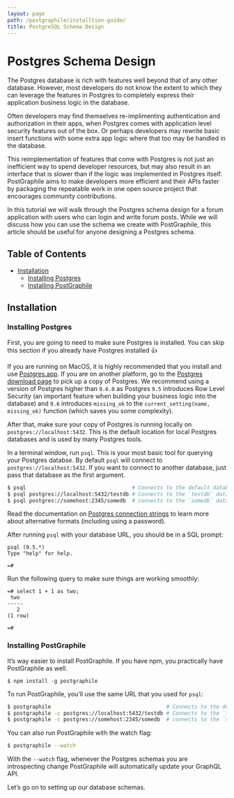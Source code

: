 ```yaml
---
layout: page
path: /postgraphile/installtion-guide/
title: PostgreSQL Schema Design
---
```


# Postgres Schema Design
The Postgres database is rich with features well beyond that of any other database. However, most developers do not know the extent to which they can leverage the features in Postgres to completely express their application business logic in the database.

Often developers may find themselves re-implimenting authentication and authorization in their apps, when Postgres comes with application level security features out of the box. Or perhaps developers may rewrite basic insert functions with some extra app logic where that too may be handled in the database.

This reimplementation of features that come with Postgres is not just an inefficient way to spend developer resources, but may also result in an interface that is slower than if the logic was implemented in Postgres itself. PostGraphile aims to make developers more efficient and their APIs faster by packaging the repeatable work in one open source project that encourages community contributions.

In this tutorial we will walk through the Postgres schema design for a forum application with users who can login and write forum posts. While we will discuss how you can use the schema we create with PostGraphile, this article should be useful for anyone designing a Postgres schema.

## Table of Contents
- [Installation](#installation)
  - [Installing Postgres](#installing-postgres)
  - [Installing PostGraphile](#installing-postgraphile)

## Installation
### Installing Postgres
First, you are going to need to make sure Postgres is installed. You can skip this section if you already have Postgres installed 👍

If you are running on MacOS, it is highly recommended that you install and use [Postgres.app](http://postgresapp.com/). If you are on another platform, go to the [Postgres download page](https://www.postgresql.org/download/) to pick up a copy of Postgres. We recommend using a version of Postgres higher than `9.6.0` as Postgres `9.5` introduces Row Level Security (an important feature when building your business logic into the database) and `9.6` introduces `missing_ok` to the `current_setting(name, missing_ok)` function (which saves you some complexity).

After that, make sure your copy of Postgres is running locally on `postgres://localhost:5432`. This is the default location for local Postgres databases and is used by many Postgres tools.

In a terminal window, run `psql`. This is your most basic tool for querying your Postgres databse. By default `psql` will connect to `postgres://localhost:5432`. If you want to connect to another database, just pass that database as the first argument.

```bash
$ psql                                  # Connects to the default database at `postgres://localhost:5432`
$ psql postgres://localhost:5432/testdb # Connects to the `testdb` database at `postgres://localhost:5432`
$ psql postgres://somehost:2345/somedb  # connects to the `somedb` database at `postgres://somehost:2345`
```

Read the documentation on [Postgres connection strings](https://www.postgresql.org/docs/9.6/static/libpq-connect.html#LIBPQ-CONNSTRING) to learn more about alternative formats (including using a password).

After running `psql` with your database URL, you should be in a SQL prompt:

```
psql (9.5.*)
Type "help" for help.

=#
```

Run the following query to make sure things are working smoothly:

```
=# select 1 + 1 as two;
 two
-----
   2
(1 row)

=#
```

### Installing PostGraphile
It’s way easier to install PostGraphile. If you have npm, you practically have PostGraphile as well.

```
$ npm install -g postgraphile
```

To run PostGraphile, you’ll use the same URL that you used for `psql`:

```bash
$ postgraphile                                     # Connects to the default database at `postgres://localhost:5432`
$ postgraphile -c postgres://localhost:5432/testdb # Connects to the `testdb` database at `postgres://localhost:5432`
$ postgraphile -c postgres://somehost:2345/somedb  # connects to the `somedb` database at `postgres://somehost:2345`
```

You can also run PostGraphile with the watch flag:

```bash
$ postgraphile --watch
```

With the `--watch` flag, whenever the Postgres schemas you are introspecting change PostGraphile will automatically update your GraphQL API.

Let’s go on to setting up our database schemas.
